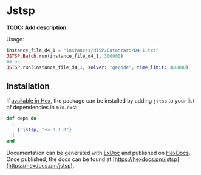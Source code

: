 # Jstsp

**TODO: Add description**

Usage:
```elixir
instance_file_d4_1 = "instances/MTSP/Catanzaro/D4-1.txt"
JSTSP.Batch.run(instance_file_d4_1, 300000)  
## or
JSTSP.run(instance_file_d4_1, solver: "gecode", time_limit: 300000)  
```




## Installation

If [available in Hex](https://hex.pm/docs/publish), the package can be installed
by adding `jstsp` to your list of dependencies in `mix.exs`:

```elixir
def deps do
  [
    {:jstsp, "~> 0.1.0"}
  ]
end
```

Documentation can be generated with [ExDoc](https://github.com/elixir-lang/ex_doc)
and published on [HexDocs](https://hexdocs.pm). Once published, the docs can
be found at [https://hexdocs.pm/jstsp](https://hexdocs.pm/jstsp).

